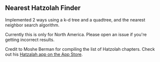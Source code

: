 ## Nearest Hatzolah Finder

Implemented 2 ways using a k-d tree and a quadtree, and the nearest neighbor search algorithm.

Currently this is only for North America. Please open an issue if you're getting incorrect results.

Credit to Moshe Berman for compiling the list of Hatzolah chapters. Check out his [Hatzalah app on the App Store](https://itunes.apple.com/us/app/hatzalah/id409666463?mt=8).
